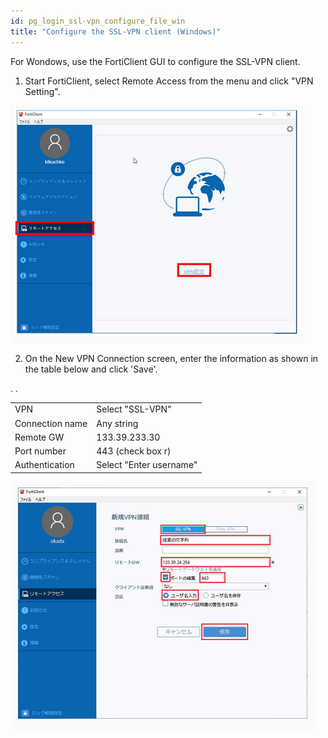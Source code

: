 ```yaml
---
id: pg_login_ssl-vpn_configure_file_win
title: "Configure the SSL-VPN client (Windows)"
---
```



For Wondows, use the FortiClient GUI to configure the SSL-VPN client.

1. Start FortiClient, select Remote Access from the menu and click "VPN Setting".


![figure](VPNwin_11.png)

2. On the New VPN Connection screen, enter the information as shown in the table below and click 'Save'.

<table>
<tr>
	<td>VPN</td><td> Select "SSL-VPN"</td>
</tr>
<tr>
	<td>Connection name</td><td>Any string</td>.
</tr>
<tr>
	<td>Remote GW</td><td>133.39.233.30</td>
</tr>
<tr>
	<td>Port number</td><td>443 (check box r)</td>
</tr>
<tr>
	<td>Authentication</td><td>Select "Enter username"</td>.
</tr>
</table>

![figure](sslvpn-win-443.png)

